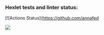 ### Hexlet tests and linter status:
[![Actions Status](https://github.com/annafed

<a href="https://codeclimate.com/github/annafedorova21/python-project-lvl2/maintainability"><img src="https://api.codeclimate.com/v1/badges/f86c3680b42f9c6fc856/maintainability" /></a>
